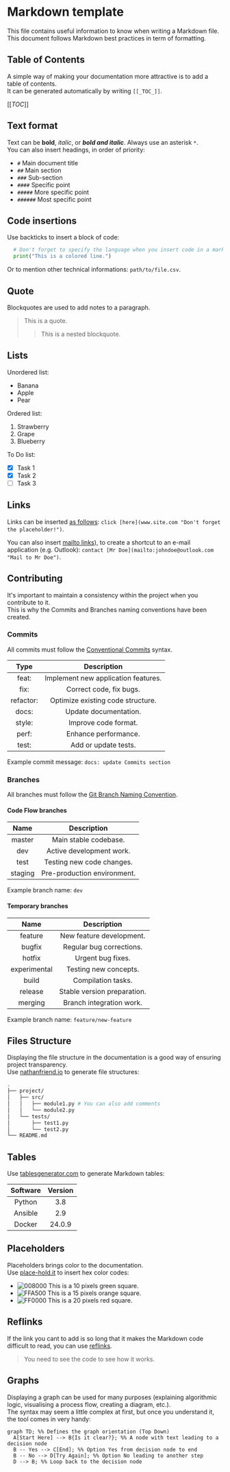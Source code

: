 # Markdown template

This file contains useful information to know when writing a Markdown file.  
This document follows Markdown best practices in term of formatting.  

## Table of Contents

A simple way of making your documentation more attractive is to add a table of contents.  
It can be generated automatically by writing `[[_TOC_]]`.

[[_TOC_]]

## Text format

Text can be **bold**, *italic*, or ***bold and italic***. Always use an asterisk `*`.  
You can also insert headings, in order of priority:

- `#` Main document title
- `##` Main section
- `###` Sub-section
- `####` Specific point
- `#####` More specific point
- `######` Most specific point

## Code insertions

Use backticks to insert a block of code:

```python
  # Don't forget to specify the language when you insert code in a markdown file:
  print("This is a colored line.")
```

Or to mention other technical informations: `path/to/file.csv`.

## Quote

Blockquotes are used to add notes to a paragraph.

>This is a quote.
>>This is a nested blockquote.

## Lists

Unordered list:

- Banana
- Apple
- Pear

Ordered list:

1. Strawberry
2. Grape
3. Blueberry

To Do list:

- [x] Task 1
- [x] Task 2
- [ ] Task 3

## Links

Links can be inserted [as follows](www.google.com "Direct link to Google.com"): `click [here](www.site.com "Don't forget the placeholder!")`.

You can also insert [mailto links](mailto:user@outlook.com "Mail to user")), to create a shortcut to an e-mail application (e.g. Outlook): `contact [Mr Doe](mailto:johndoe@outlook.com "Mail to Mr Doe")`.

## Contributing

It's important to maintain a consistency within the project when you contribute to it.  
This is why the Commits and Branches naming conventions have been created.

### Commits

All commits must follow the [Conventional Commits](https://www.conventionalcommits.org/en/v1.0.0/) syntax.  

|  **Type** |           **Description**           |
|:---------:|:-----------------------------------:|
|   feat:   | Implement new application features. |
|    fix:   |       Correct code, fix bugs.       |
| refactor: |  Optimize existing code structure.  |
|   docs:   |        Update documentation.        |
|   style:  |         Improve code format.        |
|   perf:   |         Enhance performance.        |
|   test:   |         Add or update tests.        |

Example commit message: `docs: update Commits section`

### Branches

All branches must follow the [Git Branch Naming Convention](https://dev.to/couchcamote/git-branching-name-convention-cch).

#### Code Flow branches

| **Name** |       **Description**       |
|:--------:|:---------------------------:|
|  master  |    Main stable codebase.    |
|    dev   |   Active development work.  |
|   test   |  Testing new code changes.  |
|  staging | Pre-production environment. |

Example branch name: `dev`

#### Temporary branches

|   **Name**   |       **Description**       |
|:------------:|:---------------------------:|
|    feature   |   New feature development.  |
|    bugfix    |   Regular bug corrections.  |
|    hotfix    |      Urgent bug fixes.      |
| experimental |    Testing new concepts.    |
|     build    |      Compilation tasks.     |
|    release   | Stable version preparation. |
|    merging   |   Branch integration work.  |

Example branch name: `feature/new-feature`

## Files Structure

Displaying the file structure in the documentation is a good way of ensuring project transparency.  
Use [nathanfriend.io](https://tree.nathanfriend.io/, "ASCII Tree") to generate file structures:

```bash
.
├── project/
│   ├── src/
│   │   ├── module1.py # You can also add comments
│   │   └── module2.py
│   └── tests/
│       ├── test1.py
│       └── test2.py
└── README.md
```

## Tables

Use [tablesgenerator.com](https://www.tablesgenerator.com/markdown_tables#) to generate Markdown tables:

|  **Software**  | **Version** |
|:--------------:|:-----------:|
|     Python     |     3.8     |
|     Ansible    |     2.9     |
|     Docker     |   24.0.9    |

## Placeholders

Placeholders brings color to the documentation.  
Use [place-hold.it](https://place-hold.it/) to insert hex color codes:

- ![008000](https://place-hold.it/10/008000/008000) This is a 10 pixels green square.
- ![FFA500](https://place-hold.it/15/FFA500/FFA500) This is a 15 pixels orange square.
- ![FF0000](https://place-hold.it/20/FF0000/FF0000) This is a 20 pixels red square.

## Reflinks

If the link you cant to add is so long that it makes the Markdown code difficult to read, you can use [reflinks][like this].

[like this]: www.google.com "Don't forget the placeholder !"

>You need to see the code to see how it works.

## Graphs

Displaying a graph can be used for many purposes (explaining algorithmic logic, visualising a process flow, creating a diagram, etc.).  
The syntax may seem a little complex at first, but once you understand it, the tool comes in very handy:  

```mermaid
graph TD; %% Defines the graph orientation (Top Down)
  A[Start Here] --> B{Is it clear?}; %% A node with text leading to a decision node
  B -- Yes --> C[End]; %% Option Yes from decision node to end
  B -- No --> D[Try Again]; %% Option No leading to another step
  D --> B; %% Loop back to the decision node
